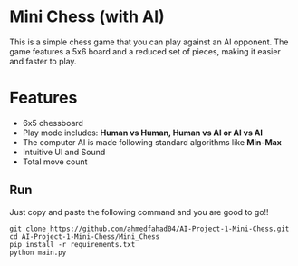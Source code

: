 # Mini Chess (with AI)

This is a simple chess game that you can play against an AI opponent. The game features a 5x6 board and a reduced set of pieces, making it easier and faster to play.

# Features

* 6x5 chessboard
* Play mode includes: **Human vs Human, Human vs AI or AI vs AI**
* The computer AI is made following standard algorithms like **Min-Max**
* Intuitive UI and Sound
* Total move count 

## Run

Just copy and paste the following command and you are good to go!!

```
git clone https://github.com/ahmedfahad04/AI-Project-1-Mini-Chess.git
cd AI-Project-1-Mini-Chess/Mini_Chess
pip install -r requirements.txt
python main.py
```
